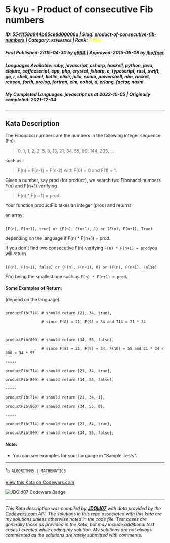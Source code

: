 # 5 kyu - Product of consecutive Fib numbers

##### **ID**: [5541f58a944b85ce6d00006a](https://www.codewars.com/kata/5541f58a944b85ce6d00006a) | **Slug**: [product-of-consecutive-fib-numbers](https://www.codewars.com/kata/5541f58a944b85ce6d00006a) | **Category**: `REFERENCE` | **Rank**: <span style="color:yellow">5 kyu</span>

##### **First Published**: 2015-04-30 ***by*** [g964](https://www.codewars.com/users/g964) | **Approved**: 2015-05-08 ***by*** [jhoffner](https://www.codewars.com/users/jhoffner)

##### **Languages Available**: ruby, javascript, csharp, haskell, python, java, clojure, coffeescript, cpp, php, crystal, fsharp, c, typescript, rust, swift, go, r, shell, ocaml, kotlin, elixir, julia, scala, powershell, nim, racket, reason, forth, prolog, fortran, elm, cobol, d, erlang, factor, nasm

##### **My Completed Languages**: javascript ***as at*** 2022-10-05 | **Originally completed**: 2021-12-04

---

## Kata Description


The Fibonacci numbers are the numbers in the following integer sequence (Fn):

>0, 1, 1, 2, 3, 5, 8, 13, 21, 34, 55, 89, 144, 233, ...



such as 

>F(n) = F(n-1) + F(n-2) with F(0) = 0 and F(1) = 1.



Given a number, say prod (for product), we search two Fibonacci numbers F(n) and F(n+1) verifying 

>F(n) * F(n+1) = prod.



Your function productFib takes an integer (prod) and returns

an array: 

```

[F(n), F(n+1), true] or {F(n), F(n+1), 1} or (F(n), F(n+1), True)

```

depending on the language if F(n) * F(n+1) = prod.



If you don't find two consecutive F(n) verifying `F(n) * F(n+1) = prod`you will return

```

[F(n), F(n+1), false] or {F(n), F(n+1), 0} or (F(n), F(n+1), False)

```

F(n) being the smallest one such as `F(n) * F(n+1) > prod`.





#### Some Examples of Return:

(depend on the language)



```

productFib(714) # should return (21, 34, true), 

                # since F(8) = 21, F(9) = 34 and 714 = 21 * 34



productFib(800) # should return (34, 55, false), 

                # since F(8) = 21, F(9) = 34, F(10) = 55 and 21 * 34 < 800 < 34 * 55

-----

productFib(714) # should return [21, 34, true], 

productFib(800) # should return [34, 55, false], 

-----

productFib(714) # should return {21, 34, 1}, 

productFib(800) # should return {34, 55, 0},        

-----

productFib(714) # should return {21, 34, true}, 

productFib(800) # should return {34, 55, false}, 

```



#### Note:



- You can see examples for your language in "Sample Tests".





---


🏷 `ALGORITHMS | MATHEMATICS`


[View this Kata on Codewars.com](https://www.codewars.com/kata/5541f58a944b85ce6d00006a)

![](https://www.codewars.com/users/jdold07/badges/large "JDOld07 Codewars Badge")

---

###### *This Kata description was compiled by [**JDOld07**](https://tpstech.dev) with data provided by the [Codewars.com](https://www.codewars.com) API.  The solutions in this repo associated with this kata are my solutions unless otherwise noted in the code file.  Test cases are generally those as provided in the Kata, but may include additional test cases I created while coding my solution.  My solutions are not always commented as the solutions are rarely submitted with comments.*
